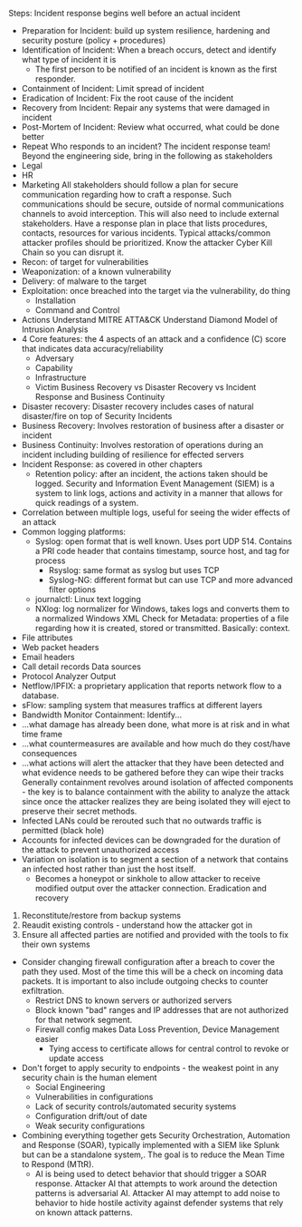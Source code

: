 Steps: Incident response begins well before an actual incident
- Preparation for Incident: build up system resilience, hardening and security posture (policy + procedures)
- Identification of Incident: When a breach occurs, detect and identify what type of incident it is
	- The first person to be notified of an incident is known as the first responder.
- Containment of Incident: Limit spread of incident
- Eradication of Incident: Fix the root cause of the incident
- Recovery from Incident: Repair any systems that were damaged in incident
- Post-Mortem of Incident: Review what occurred, what could be done better
- Repeat
Who responds to an incident? The incident response team! Beyond the engineering side, bring in the following as stakeholders
- Legal
- HR
- Marketing
All stakeholders should follow a plan for secure communication regarding how to craft a response. Such communications should be secure, outside of normal communications channels to avoid interception. This will also need to include external stakeholders.
Have a response plan in place that lists procedures, contacts, resources for various incidents. Typical attacks/common attacker profiles should be prioritized.
Know the attacker Cyber Kill Chain so you can disrupt it.
- Recon: of target for vulnerabilities
- Weaponization: of a known vulnerability
- Delivery: of malware to the target
- Exploitation: once breached into the target via the vulnerability, do thing
	- Installation
	- Command and Control
- Actions
Understand MITRE ATTA&CK
Understand Diamond Model of Intrusion Analysis
- 4 Core features: the 4 aspects of an attack and a confidence (C) score that indicates data accuracy/reliability
	- Adversary
	- Capability
	- Infrastructure
	- Victim
Business Recovery vs Disaster Recovery vs Incident Response and Business Continuity
- Disaster recovery: Disaster recovery includes cases of natural disaster/fire on top of Security Incidents
- Business Recovery: Involves restoration of business after a disaster or incident
- Business Continuity: Involves restoration of operations during an incident including building of resilience for effected servers
- Incident Response: as covered in other chapters
	- Retention policy: after an incident, the actions taken should be logged.
Security and Information Event Management (SIEM) is a system to link logs, actions and activity in a manner that allows for quick readings of a system.
- Correlation between multiple logs, useful for seeing the wider effects of an attack
- Common logging platforms:
	- Syslog: open format that is well known. Uses port UDP 514. Contains a PRI code header that contains timestamp, source host, and tag for process
		- Rsyslog: same format as syslog but uses TCP
		- Syslog-NG: different format but can use TCP and more advanced filter options
	- journalctl: Linux text logging
	- NXlog: log normalizer for Windows, takes logs and converts them to a normalized Windows XML
Check for Metadata: properties of a file regarding how it is created, stored or transmitted. Basically: context.
- File attributes
- Web packet headers
- Email headers
- Call detail records
Data sources
- Protocol Analyzer Output
- Netflow/IPFIX:  a proprietary application that reports network flow to a database.
- sFlow: sampling system that measures traffics at different layers
- Bandwidth Monitor
Containment: Identify... 
- ...what damage has already been done, what more is at risk and in what time frame
- ...what countermeasures are available and how much do they cost/have consequences
- ...what actions will alert the attacker that they have been detected and what evidence needs to be gathered before they can wipe their tracks
Generally containment revolves around isolation of affected components - the key is to balance containment with the ability to analyze the attack since once the attacker realizes they are being isolated they will eject to preserve their secret methods.
- Infected LANs could be rerouted such that no outwards traffic is permitted (black hole)
- Accounts for infected devices can be downgraded for the duration of the attack to prevent unauthorized access
- Variation on isolation is to segment a section of a network that contains an infected host rather than just the host itself. 
	- Becomes a honeypot or sinkhole to allow attacker to receive modified output over the attacker connection.
Eradication and recovery
1. Reconstitute/restore from backup systems
2. Reaudit existing controls - understand how the attacker got in
3. Ensure all affected parties are notified and provided with the tools to fix their own systems
- Consider changing firewall configuration after a breach to cover the path they used. Most of the time this will be a check on incoming data packets. It is important to also include outgoing checks to counter exfiltration.
	- Restrict DNS to known servers or authorized servers
	- Block known "bad" ranges and IP addresses that are not authorized for that network segment.
	- Firewall config makes Data Loss Prevention, Device Management easier
		- Tying access to certificate allows for central control to revoke or update access
- Don't forget to apply security to endpoints - the weakest point in any security chain is the human element
	- Social Engineering
	- Vulnerabilities in configurations
	- Lack of security controls/automated security systems
	- Configuration drift/out of date
	- Weak security configurations
- Combining everything together gets Security Orchestration, Automation and Response (SOAR), typically implemented with a SIEM like Splunk but can be a standalone system,. The goal is to reduce the Mean Time to Respond (MTtR).
	- AI is being used to detect behavior that should trigger a SOAR response. Attacker AI that attempts to work around the detection patterns is adversarial AI. Attacker AI may attempt to add noise to behavior to hide hostile activity against defender systems that rely on known attack patterns.